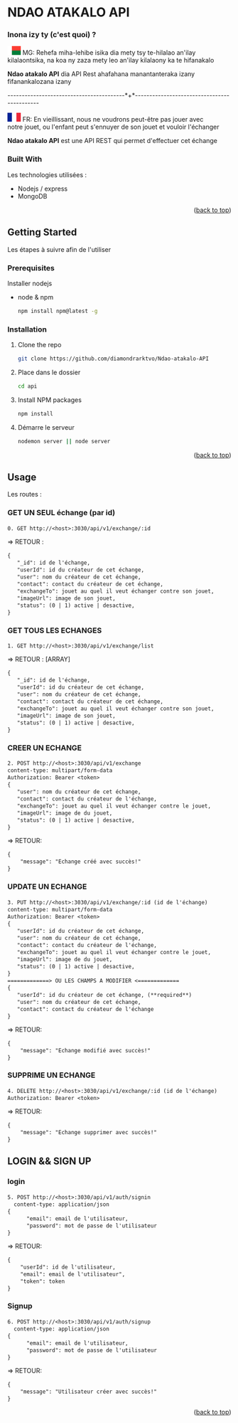 <div id="top"></div>


# NDAO ATAKALO API
### Inona izy ty (c'est quoi) ?
<p> <img src="img/malagasy.png" width="30" height="20" /> MG: Rehefa miha-lehibe isika dia mety tsy te-hilalao an'ilay<br>
kilalaontsika, na koa ny zaza mety leo an'ilay kilalaony ka te hifanakalo</p>

<p><strong>Ndao atakalo API</strong> dia API Rest ahafahana manantanteraka izany fifanankalozana izany <br>


<p>-----------------------------------------*+*--------------------------------------------</p>

<p> <img src="img/france.png" width="30" height="20" /> FR: En vieillissant, nous ne voudrons peut-être pas jouer avec <br>
notre jouet, ou l'enfant peut s'ennuyer de son jouet et vouloir l'échanger</p>

<p><strong>Ndao atakalo API</strong> est une API REST qui permet d'effectuer cet échange <br>


### Built With

Les technologies utilisées : 

* Nodejs / express
* MongoDB

<p align="right">(<a href="#top">back to top</a>)</p>



<!-- GETTING STARTED -->
## Getting Started

Les étapes à suivre afin de l'utiliser

### Prerequisites
Installer nodejs
* node & npm
  ```sh
  npm install npm@latest -g
  ```

### Installation


1. Clone the repo
   ```sh
   git clone https://github.com/diamondrarktvo/Ndao-atakalo-API
   ```
2. Place dans le dossier
   ```sh
   cd api
   ```
3. Install NPM packages
   ```sh
   npm install
   ```
4. Démarre le serveur
   ```sh
   nodemon server || node server
   ```

<p align="right">(<a href="#top">back to top</a>)</p>



<!-- USAGE EXAMPLES -->
## Usage

Les routes : 
### GET UN SEUL échange (par id)
  ```
0. GET http://<host>:3030/api/v1/exchange/:id 
   ```
   => RETOUR : 
   ```
   {
      "_id": id de l'échange,
      "userId": id du créateur de cet échange,
      "user": nom du créateur de cet échange,
      "contact": contact du créateur de cet échange,
      "exchangeTo": jouet au quel il veut échanger contre son jouet,
      "imageUrl": image de son jouet,
      "status": (0 | 1) active | desactive,
   }
   ```
   ### GET TOUS LES ECHANGES
  ```
1. GET http://<host>:3030/api/v1/exchange/list
   ```
   => RETOUR : [ARRAY]
   ```
   {
      "_id": id de l'échange,
      "userId": id du créateur de cet échange,
      "user": nom du créateur de cet échange,
      "contact": contact du créateur de cet échange,
      "exchangeTo": jouet au quel il veut échanger contre son jouet,
      "imageUrl": image de son jouet,
      "status": (0 | 1) active | desactive,
   }
   ```
   ### CREER UN ECHANGE
   ```
2. POST http://<host>:3030/api/v1/exchange
  content-type: multipart/form-data
  Authorization: Bearer <token>
{
      "user": nom du créateur de cet échange,
      "contact": contact du créateur de l'échange,
      "exchangeTo": jouet au quel il veut échanger contre le jouet,
      "imageUrl": image de du jouet,
      "status": (0 | 1) active | desactive,
}
```
=> RETOUR:
```
{
    "message": "Echange créé avec succès!"
}
```
### UPDATE UN ECHANGE
   ```
3. PUT http://<host>:3030/api/v1/exchange/:id (id de l'échange)
  content-type: multipart/form-data
  Authorization: Bearer <token>
{
      "userId": id du créateur de cet échange,
      "user": nom du créateur de cet échange,
      "contact": contact du créateur de l'échange,
      "exchangeTo": jouet au quel il veut échanger contre le jouet,
      "imageUrl": image de du jouet,
      "status": (0 | 1) active | desactive,
}
   =============> OU LES CHAMPS A MODIFIER <=============
{
      "userId": id du créateur de cet échange, (**required**)
      "user": nom du créateur de cet échange,
      "contact": contact du créateur de l'échange
}
```
=> RETOUR:
```
{
    "message": "Echange modifié avec succès!"
}
```
### SUPPRIME UN ECHANGE
   ```
4. DELETE http://<host>:3030/api/v1/exchange/:id (id de l'échange)
  Authorization: Bearer <token>
  
```
=> RETOUR:
```
{
    "message": "Echange supprimer avec succès!"
}
```

## LOGIN && SIGN UP
### login
```
5. POST http://<host>:3030/api/v1/auth/signin
  content-type: application/json
{
      "email": email de l'utilisateur,
      "password": mot de passe de l'utilisateur
}
```
=> RETOUR:
```
{
    "userId": id de l'utilisateur,
    "email": email de l'utilisateur",
    "token": token 
}
```
### Signup
```
6. POST http://<host>:3030/api/v1/auth/signup
  content-type: application/json
{
      "email": email de l'utilisateur,
      "password": mot de passe de l'utilisateur
}
```
=> RETOUR:
```
{
    "message": "Utilisateur créer avec succès!"
}
```

<p align="right">(<a href="#top">back to top</a>)</p>

